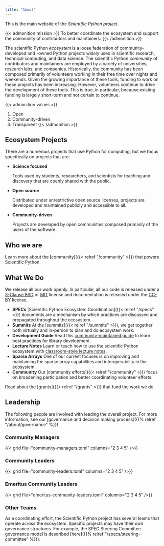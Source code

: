 ```yaml
---
title: "About"
---
```


This is the main website of the _Scientific Python project_.

{{< admonition mission >}}
To better coordinate the ecosystem and support the community of contributors and maintainers.
{{< /admonition >}}

The scientific Python _ecosystem_ is a loose federation of community-developed and -owned Python projects widely used in scientific
research, technical computing, and data science.
The scientific Python _community_ of contributors and maintainers are employed by a variety of universities, research labs, and companies.
Historically, the community has been composed primarily of volunteers working in their free time over nights and weekends.
Given the growing importance of these tools, funding to work on these projects has been increasing.
However, volunteers continue to drive the development of these tools.
This is true, in particular, because existing funding is largely short-term and not certain to continue.

{{< admonition values >}}

1. Open
2. Community-driven
3. Transparent
   {{< /admonition >}}

## Ecosystem Projects

There are a numerous projects that use Python for computing, but we focus specifically on projects that are:

- **Science focused**

  Tools used by students, researchers, and scientists for teaching and discovery that are openly shared with the public.

- **Open source**

  Distributed under unrestrictive open source licenses, projects are developed and maintained publicly and accessible to all.

- **Community-driven**

  Projects are developed by open communities composed primarily of the users of the software.

## Who we are

Learn more about the [community]({{< relref "/community" >}}) that
powers Scientific Python.

## What We Do

We release all our work openly. In particular, all our code is released under a
[3-Clause BSD](https://opensource.org/license/bsd-3-clause/) or [MIT](https://opensource.org/license/mit/) license
and documentation is released under the [CC-BY](https://creativecommons.org/licenses/by/4.0/) license.

- **SPECs**
  [Scientific Python Ecosystem Coordination]({{< relref "/specs" >}})
  documents are a mechanism by which practices are
  discussed and propagated throughout the ecosystem.
- **Summits**
  At the [summits]({{< relref "/summits" >}}), we get together both virtually and in-person
  to plan and do ecosystem work.
- **Development Guide**
  Read this [community-maintained guide](https://learn.scientific-python.org/development/)
  to learn best practices for library development.
- **Lecture Notes**
  Learn or teach how to use the scientific Python ecosystem with [classroom-style lecture notes](https://lectures.scientific-python.org).
- **Sparse Arrays**
  One of our current focuses is on improving and maintaining the
  sparse array capabilities and interoperability in the ecosystem.
- **Community**
  Our [community efforts]({{< relref "/community" >}}) focus
  on broadening participation and better coordinating volunteer efforts.

<!--
- **Tools**
  We maintain a collection of [tools]({{< relref "/tools" >}})
  used across the ecosystem.
-->

Read about the [grants]({{< relref "/grants" >}}) that fund the work we do.

## Leadership

The following people are involved with leading the overall project.
For more information, see our [governance and decision making process]({{% relref "/about/governance" %}}).

### Community Managers

{{< grid file="community-managers.toml" columns="2 3 4 5" />}}

### Community Leaders

{{< grid file="community-leaders.toml" columns="2 3 4 5" />}}

### Emeritus Community Leaders

{{< grid file="emeritus-community-leaders.toml" columns="2 3 4 5" />}}

### Other Teams

As a coordinating effort, the Scientific Python project has several teams that operate across the ecosystem.
Specific projects may have their own governance structures.
For example, the SPEC Steering Committee governance model is described [here]({{% relref "/specs/steering-committee" %}}).
